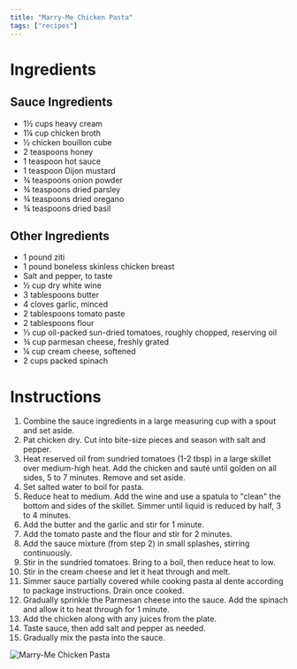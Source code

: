```yaml
---
title: "Marry-Me Chicken Pasta"
tags: ["recipes"]
---
```


# Ingredients

## Sauce Ingredients
- 1½ cups heavy cream
- 1¼ cup chicken broth
- ½ chicken bouillon cube
- 2 teaspoons honey
- 1 teaspoon hot sauce
- 1 teaspoon Dijon mustard
- ¾ teaspoons onion powder
- ¾ teaspoons dried parsley
- ¾ teaspoons dried oregano 
- ¾ teaspoons dried basil

## Other Ingredients
- 1 pound ziti
- 1 pound boneless skinless chicken breast
- Salt and pepper, to taste
- ½ cup dry white wine
- 3 tablespoons butter
- 4 cloves garlic, minced
- 2 tablespoons tomato paste
- 2 tablespoons flour
- ⅓ cup oil-packed sun-dried tomatoes, roughly chopped, reserving oil
- ¾ cup parmesan cheese, freshly grated
- ¼ cup cream cheese, softened
- 2 cups packed spinach

# Instructions
1. Combine the sauce ingredients in a large measuring cup with a spout and set aside.
2. Pat chicken dry. Cut into bite-size pieces and season with salt and pepper.
3. Heat reserved oil from sundried tomatoes (1-2 tbsp) in a large skillet over medium-high heat. Add the chicken and sauté until golden on all sides, 5 to 7 minutes. Remove and set aside.
4. Set salted water to boil for pasta.
5. Reduce heat to medium. Add the wine and use a spatula to "clean" the bottom and sides of the skillet. Simmer until liquid is reduced by half, 3 to 4 minutes.
6. Add the butter and the garlic and stir for 1 minute.
7. Add the tomato paste and the flour and stir for 2 minutes.
8. Add the sauce mixture (from step 2) in small splashes, stirring continuously.
9. Stir in the sundried tomatoes. Bring to a boil, then reduce heat to low.
10. Stir in the cream cheese and let it heat through and melt.
11. Simmer sauce partially covered while cooking pasta al dente according to package instructions. Drain once cooked.
12. Gradually sprinkle the Parmesan cheese into the sauce. Add the spinach and allow it to heat through for 1 minute.
13. Add the chicken along with any juices from the plate.
14. Taste sauce, then add salt and pepper as needed.
15. Gradually mix the pasta into the sauce.

![Marry-Me Chicken Pasta](/images/food/marry-me-chicken-pasta.jpg)